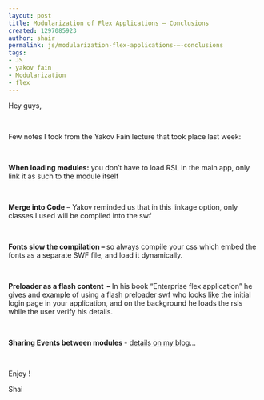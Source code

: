 ```yaml
---
layout: post
title: Modularization of Flex Applications – Conclusions
created: 1297085923
author: shair
permalink: js/modularization-flex-applications-–-conclusions
tags:
- JS
- yakov fain
- Modularization
- flex
---
```

<p>Hey guys,</p>
<p>&nbsp;</p>
<p>Few notes I took from the Yakov Fain lecture that took place last week:</p>
<p>&nbsp;</p>
<p><strong>When loading modules:</strong> you don&rsquo;t have to load RSL in the main app, only link it as such to the module itself</p>
<p>&nbsp;</p>
<p><strong>Merge into Code</strong> &ndash; Yakov reminded us that in this linkage option, only classes I used will be compiled into the swf</p>
<p>&nbsp;</p>
<p><strong>Fonts slow the compilation &ndash; </strong>so always compile your css which embed the fonts as a separate SWF file, and load it dynamically.</p>
<p>&nbsp;</p>
<p><strong>Preloader as a flash content&nbsp; &ndash; </strong>In his book  &ldquo;Enterprise flex application&rdquo; he gives and example of using a flash  preloader swf who looks like the initial login page in your application,  and on the background he loads the rsls while the user verify his  details.</p>
<p>&nbsp;</p>
<p><strong>Sharing Events between modules </strong>- <a href="http://www.wannaknowflex.com/2011/02/modularization-of-flex-applications-conclusions/" target="_blank">details on my blog</a>...</p>
<p>&nbsp;</p>
<p>Enjoy&nbsp;!</p>
<p>Shai</p>
